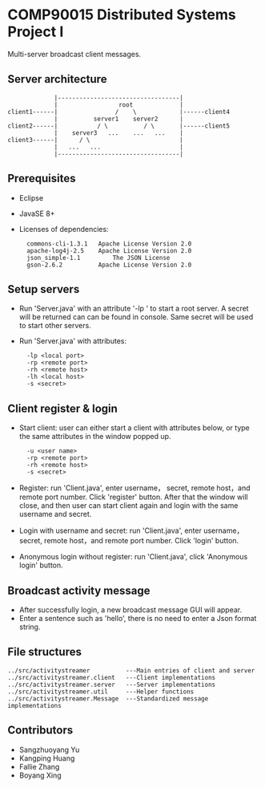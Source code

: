 ﻿# COMP90015 Distributed Systems Project I #

Multi-server broadcast client messages.

## Server architecture

                 |----------------------------------|
                 |                 root             |
    client1------|                /    \            |------client4
                 |          server1    server2      |
    client2------|           / \          / \       |------client5
                 |    server3   ...    ...   ...    |
    client3------|      / \                         |
                 |   ...   ...                      |
                 |----------------------------------|

## Prerequisites

* Eclipse
* JavaSE 8+
* Licenses of dependencies:

        commons-cli-1.3.1	Apache License Version 2.0
        apache-log4j-2.5	Apache License Version 2.0
        json_simple-1.1         The JSON License
        gson-2.6.2	        Apache License Version 2.0

## Setup servers

* Run 'Server.java' with an attribute '-lp <local port number>' to start a root server. A secret will be returned can can be found in console. Same secret will be used to start other servers.
* Run 'Server.java' with attributes:

        -lp <local port>
        -rp <remote port>
        -rh <remote host>
        -lh <local host>
        -s <secret>

## Client register & login

* Start client: user can either start a client with attributes below, or type the same attributes in the window popped up.

        -u <user name>
        -rp <remote port>
        -rh <remote host>
        -s <secret>

* Register: run 'Client.java', enter username， secret, remote host，and remote port number. Click 'register' button. After that the window will close, and then user can start client again and login with the same username and secret.
* Login with username and secret: run 'Client.java', enter username， secret, remote host，and remote port number. Click 'login' button.
* Anonymous login without register: run 'Client.java', click 'Anonymous login' button.

## Broadcast activity message

* After successfully login, a new broadcast message GUI will appear.
* Enter a sentence such as 'hello', there is no need to enter a Json format string.

## File structures

    ../src/activitystreamer          ---Main entries of client and server
    ../src/activitystreamer.client   ---Client implementations
    ../src/activitystreamer.server   ---Server implementations
    ../src/activitystreamer.util     ---Helper functions
    ../src/activitystreamer.Message  ---Standardized message implementations

## Contributors

* Sangzhuoyang Yu
* Kangping Huang
* Fallie Zhang
* Boyang Xing

